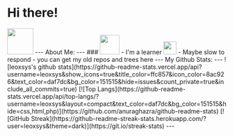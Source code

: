 # Hi there! 
<img src="https://github.com/TheDudeThatCode/TheDudeThatCode/blob/master/Assets/Mario_Gameplay.gif" width="60px">
---
About Me:
---
### <img src="https://github.com/TheDudeThatCode/TheDudeThatCode/blob/master/Assets/Developer.gif" width="45px">
- I'm a learner 
      <img src="https://media.giphy.com/media/WUlplcMpOCEmTGBtBW/giphy.gif" width="30">
- Maybe slow to respond
- you can get my old repos and trees here
---
My Github Stats:
---
![leoxsys's github stats](https://github-readme-stats.vercel.app/api?username=leoxsys&show_icons=true&title_color=ffc857&icon_color=8ac926&text_color=daf7dc&bg_color=151515&hide=issues&count_private=true&include_all_commits=true)
[![Top Langs](https://github-readme-stats.vercel.app/api/top-langs/?username=leoxsys&layout=compact&text_color=daf7dc&bg_color=151515&hide=css,html,php)](https://github.com/anuraghazra/github-readme-stats)
[![GitHub Streak](https://github-readme-streak-stats.herokuapp.com/?user=leoxsys&theme=dark)](https://git.io/streak-stats)
---
